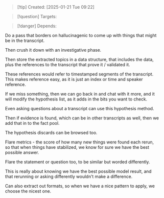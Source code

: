 
>[!tip] Created: [2025-01-21 Tue 09:22]

>[!question] Targets: 

>[!danger] Depends: 

Do a pass that borders on hallucinagenic to come up with things that might be in the transcript.

Then crush it down with an investigative phase.

Then store the extracted topics in a data structure, that includes the data, plus the references to the transcript that prove it / validated it.

These references would refer to timestamped segments of the transcript.  This makes reference easy, as it is just an index or time and speaker reference.

If we miss something, then we can go back in and chat with it more, and it will modify the hypothesis list, as it adds in the bits you want to check.

Even asking questions about a transcript can use this hypothesis method.

Then if evidence is found, which can be in other transcripts as well, then we add that in to the fact pool.

The hypothesis discards can be browsed too.

Flare metrics - the score of how many new things were found each rerun, so that when things have stabilized, we know for sure we have the best possible answer.

Flare the statement or question too, to be similar but worded differently.

This is really about knowing we have the best possible model result, and that rerunning or asking differently wouldn't make a difference.

Can also extract out formats, so when we have a nice pattern to apply, we choose the nicest one.